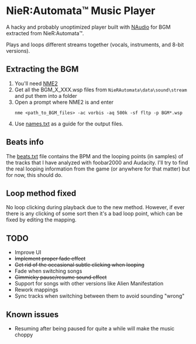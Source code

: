 # NieR:Automata™ Music Player
A hacky and probably unoptimized player built with [NAudio](https://github.com/naudio/NAudio) for BGM extracted from NieR:Automata™.

Plays and loops different streams together (vocals, instruments, and 8-bit versions).

## Extracting the BGM
1. You'll need [NME2](https://github.com/TypeA2/NME2)
2. Get all the BGM_X_XXX.wsp files from `NieRAutomata\data\sound\stream` and put them into a folder
3. Open a prompt where NME2 is and enter
    ```
    nme <path_to_BGM_files> -ac vorbis -aq 500k -sf fltp -p BGM*.wsp
    ```
4. Use [names.txt](names.txt) as a guide for the output files.

## Beats info
The [beats.txt](beats.txt) file contains the BPM and the looping points (in samples) of the tracks that I have analyzed with foobar2000 and Audacity. I'll try to find the real looping information from the game (or anywhere for that matter) but for now, this should do.

## Loop method fixed
No loop clicking during playback due to the new method.
However, if ever there is any clicking of some sort then it's a bad loop point, which can be fixed by editing the mapping.

## TODO
- Improve UI
- ~~Implement proper fade effect~~
- ~~Get rid of the occasional subtle clicking when looping~~
- Fade when switching songs
- ~~Gimmicky pause/resume sound effect~~
- Support for songs with other versions like Alien Manifestation
- Rework mappings
- Sync tracks when switching between them to avoid sounding "wrong"

## Known issues
- Resuming after being paused for quite a while will make the music choppy
